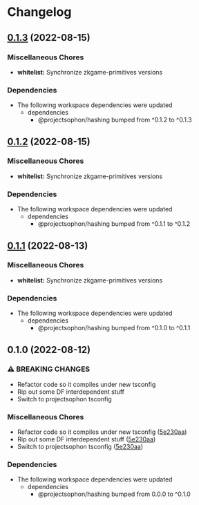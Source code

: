 # Changelog

## [0.1.3](https://github.com/projectsophon/zkgame-primitives/compare/whitelist-v0.1.2...whitelist-v0.1.3) (2022-08-15)


### Miscellaneous Chores

* **whitelist:** Synchronize zkgame-primitives versions


### Dependencies

* The following workspace dependencies were updated
  * dependencies
    * @projectsophon/hashing bumped from ^0.1.2 to ^0.1.3

## [0.1.2](https://github.com/projectsophon/zkgame-primitives/compare/whitelist-v0.1.1...whitelist-v0.1.2) (2022-08-15)


### Miscellaneous Chores

* **whitelist:** Synchronize zkgame-primitives versions


### Dependencies

* The following workspace dependencies were updated
  * dependencies
    * @projectsophon/hashing bumped from ^0.1.1 to ^0.1.2

## [0.1.1](https://github.com/projectsophon/zkgame-primitives/compare/whitelist-v0.1.0...whitelist-v0.1.1) (2022-08-13)


### Miscellaneous Chores

* **whitelist:** Synchronize zkgame-primitives versions


### Dependencies

* The following workspace dependencies were updated
  * dependencies
    * @projectsophon/hashing bumped from ^0.1.0 to ^0.1.1

## 0.1.0 (2022-08-12)


### ⚠ BREAKING CHANGES

* Refactor code so it compiles under new tsconfig
* Rip out some DF interdependent stuff
* Switch to projectsophon tsconfig

### Miscellaneous Chores

* Refactor code so it compiles under new tsconfig ([5e230aa](https://github.com/projectsophon/zkgame-primitives/commit/5e230aa0562d086f0df24ec53a9952675c0d4c9e))
* Rip out some DF interdependent stuff ([5e230aa](https://github.com/projectsophon/zkgame-primitives/commit/5e230aa0562d086f0df24ec53a9952675c0d4c9e))
* Switch to projectsophon tsconfig ([5e230aa](https://github.com/projectsophon/zkgame-primitives/commit/5e230aa0562d086f0df24ec53a9952675c0d4c9e))


### Dependencies

* The following workspace dependencies were updated
  * dependencies
    * @projectsophon/hashing bumped from 0.0.0 to ^0.1.0
